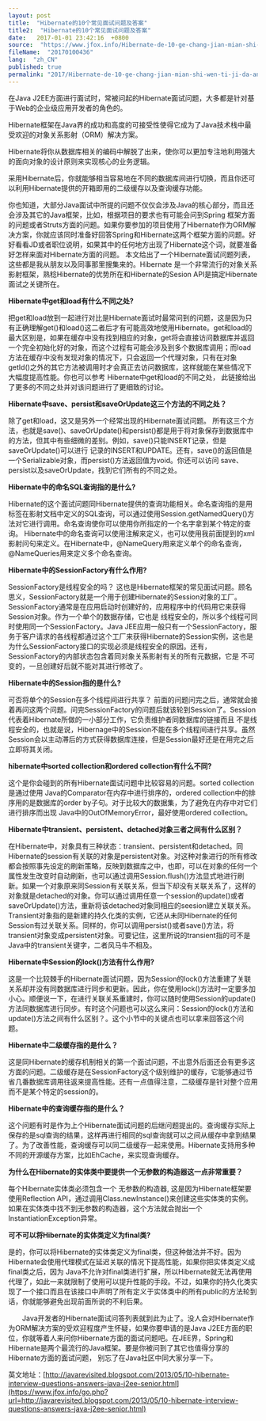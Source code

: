 ```yaml
---
layout: post
title:  "Hibernate的10个常见面试问题及答案"
title2:  "Hibernate的10个常见面试问题及答案"
date:   2017-01-01 23:42:16  +0800
source:  "https://www.jfox.info/Hibernate-de-10-ge-chang-jian-mian-shi-wen-ti-ji-da-an.html"
fileName:  "20170100436"
lang:  "zh_CN"
published: true
permalink: "2017/Hibernate-de-10-ge-chang-jian-mian-shi-wen-ti-ji-da-an.html"
---
```




在Java J2EE方面进行面试时，常被问起的Hibernate面试问题，大多都是针对基于Web的企业级应用开发者的角色的。

Hibernate框架在Java界的成功和高度的可接受性使得它成为了Java技术栈中最受欢迎的对象关系影射（ORM）解决方案。

Hibernate将你从数据库相关的编码中解脱了出来，使你可以更加专注地利用强大的面向对象的设计原则来实现核心的业务逻辑。

采用Hibernate后，你就能够相当容易地在不同的数据库间进行切换，而且你还可以利用Hibernate提供的开箱即用的二级缓存以及查询缓存功能。

你也知道，大部分Java面试中所提的问题不仅仅会涉及Java的核心部分，而且还会涉及其它的Java框架，比如，根据项目的要求也有可能会问到Spring 框架方面的问题或者Struts方面的问题。如果你要参加的项目使用了Hibernate作为ORM解决方案，你就应该同时准备好回答Spring和Hibernate这两个框架方面的问题。好好看看JD或者职位说明，如果其中的任何地方出现了Hibernate这个词，就要准备好怎样来面对Hibernate方面的问题。
本文给出了一个Hibernate面试问题列表，这些都是我从朋友以及同事那里搜集来的。Hibernate 是一个非常流行的对象关系影射框架，熟稔Hibernate的优势所在和Hibernate的Sesion API是搞定Hibernate面试之关键所在。

**Hibernate中get和load有什么不同之处?**

把get和load放到一起进行对比是Hibernate面试时最常问到的问题，这是因为只有正确理解get()和load()这二者后才有可能高效地使用Hibernate。get和load的最大区别是，如果在缓存中没有找到相应的对象，get将会直接访问数据库并返回一个完全初始化好的对象，而这个过程有可能会涉及到多个数据库调用；而load方法在缓存中没有发现对象的情况下，只会返回一个代理对象，只有在对象getId()之外的其它方法被调用时才会真正去访问数据库，这样就能在某些情况下大幅度提高性能。你也可以参考 Hibernate中get和load的不同之处， 此链接给出了更多的不同之处并对该问题进行了更细致的讨论。

**Hibernate中save、persist和saveOrUpdate这三个方法的不同之处？**

除了get和load，这又是另外一个经常出现的Hibernate面试问题。 所有这三个方法，也就是save()、saveOrUpdate()和persist()都是用于将对象保存到数据库中的方法，但其中有些细微的差别。例如，save()只能INSERT记录，但是saveOrUpdate()可以进行 记录的INSERT和UPDATE。还有，save()的返回值是一个Serializable对象，而persist()方法返回值为void。你还可以访问 save、persist以及saveOrUpdate，找到它们所有的不同之处。

**Hibernate中的命名SQL查询指的是什么?**

Hibernate的这个面试问题同Hibernate提供的查询功能相关。命名查询指的是用<sql-query>标签在影射文档中定义的SQL查询，可以通过使用Session.getNamedQuery()方法对它进行调用。命名查询使你可以使用你所指定的一个名字拿到某个特定的查询。 Hibernate中的命名查询可以使用注解来定义，也可以使用我前面提到的xml影射问句来定义。在Hibernate中，@NameQuery用来定义单个的命名查询，@NameQueries用来定义多个命名查询。

**Hibernate中的SessionFactory有什么作用?**

SessionFactory是线程安全的吗？ 这也是Hibernate框架的常见面试问题。顾名思义，SessionFactory就是一个用于创建Hibernate的Session对象的工厂。SessionFactory通常是在应用启动时创建好的，应用程序中的代码用它来获得Session对象。作为一个单个的数据存储，它也是 线程安全的，所以多个线程可同时使用同一个SessionFactory。Java JEE应用一般只有一个SessionFactory，服务于客户请求的各线程都通过这个工厂来获得Hibernate的Session实例，这也是为什么SessionFactory接口的实现必须是线程安全的原因。还有，SessionFactory的内部状态包含着同对象关系影射有关的所有元数据，它是 不可变的，一旦创建好后就不能对其进行修改了。

**Hibernate中的Session指的是什么?**

可否将单个的Session在多个线程间进行共享？ 前面的问题问完之后，通常就会接着再问这两个问题。问完SessionFactory的问题后就该轮到Session了。Session代表着Hibernate所做的一小部分工作，它负责维护者同数据库的链接而且 不是线程安全的，也就是说，Hibernage中的Session不能在多个线程间进行共享。虽然Session会以主动滞后的方式获得数据库连接，但是Session最好还是在用完之后立即将其关闭。

**hibernate中sorted collection和ordered collection有什么不同?**

这个是你会碰到的所有Hibernate面试问题中比较容易的问题。sorted collection是通过使用 Java的Comparator在内存中进行排序的，ordered collection中的排序用的是数据库的order by子句。对于比较大的数据集，为了避免在内存中对它们进行排序而出现 Java中的OutOfMemoryError，最好使用ordered collection。

**Hibernate中transient、persistent、detached对象三者之间有什么区别？**

在Hibernate中，对象具有三种状态：transient、persistent和detached。同Hibernate的session有关联的对象是persistent对象。对这种对象进行的所有修改都会按照事先设定的刷新策略，反映到数据库之中，也即，可以在对象的任何一个属性发生改变时自动刷新，也可以通过调用Session.flush()方法显式地进行刷新。如果一个对象原来同Session有关联关系，但当下却没有关联关系了，这样的对象就是detached的对象。你可以通过调用任意一个session的update()或者saveOrUpdate()方法，重新将该detached对象同相应的seesion建立关联关系。Transient对象指的是新建的持久化类的实例，它还从未同Hibernate的任何Session有过关联关系。同样的，你可以调用persist()或者save()方法，将transient对象变成persistent对象。可要记住，这里所说的transient指的可不是 Java中的transient关键字，二者风马牛不相及。

**Hibernate中Session的lock()方法有什么作用?**

这是一个比较棘手的Hibernate面试问题，因为Session的lock()方法重建了关联关系却并没有同数据库进行同步和更新。因此，你在使用lock()方法时一定要多加小心。顺便说一下，在进行关联关系重建时，你可以随时使用Session的update()方法同数据库进行同步。有时这个问题也可以这么来问：Session的lock()方法和update()方法之间有什么区别？。这个小节中的关键点也可以拿来回答这个问题。

**Hibernate中二级缓存指的是什么？**

这是同Hibernate的缓存机制相关的第一个面试问题，不出意外后面还会有更多这方面的问题。二级缓存是在SessionFactory这个级别维护的缓存，它能够通过节省几番数据库调用往返来提高性能。还有一点值得注意，二级缓存是针对整个应用而不是某个特定的session的。

**Hibernate中的查询缓存指的是什么？**

这个问题有时是作为上个Hibernate面试问题的后继问题提出的。查询缓存实际上保存的是sql查询的结果，这样再进行相同的sql查询就可以之间从缓存中拿到结果了。为了改善性能，查询缓存可以同二级缓存一起来使用。Hibernate支持用多种不同的开源缓存方案，比如EhCache，来实现查询缓存。

**为什么在Hibernate的实体类中要提供一个无参数的构造器这一点非常重要？**

每个Hibernate实体类必须包含一个 无参数的构造器, 这是因为Hibernate框架要使用Reflection API，通过调用Class.newInstance()来创建这些实体类的实例。如果在实体类中找不到无参数的构造器，这个方法就会抛出一个InstantiationException异常。

**可不可以将Hibernate的实体类定义为final类?**

是的，你可以将Hibernate的实体类定义为final类，但这种做法并不好。因为Hibernate会使用代理模式在延迟关联的情况下提高性能，如果你把实体类定义成final类之后，因为 Java不允许对final类进行扩展，所以Hibernate就无法再使用代理了，如此一来就限制了使用可以提升性能的手段。不过，如果你的持久化类实现了一个接口而且在该接口中声明了所有定义于实体类中的所有public的方法轮到话，你就能够避免出现前面所说的不利后果。

　　Java开发者的Hibernate面试问答列表就到此为止了。没人会对Hibernate作为ORM解决方案的受欢迎程度产生怀疑，如果你要申请的是Java J2EE方面的职位，你就等着人来问你Hibernate方面的面试问题吧。在JEE界，Spring和Hibernate是两个最流行的Java框架。要是你被问到了其它也值得分享的Hibernate方面的面试问题， 别忘了在Java社区中同大家分享一下。

英文地址：[http://javarevisited.blogspot.com/2013/05/10-hibernate-interview-questions-answers-java-j2ee-senior.html](https://www.jfox.info/go.php?url=http://javarevisited.blogspot.com/2013/05/10-hibernate-interview-questions-answers-java-j2ee-senior.html)
